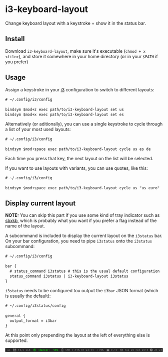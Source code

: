 # i3-keyboard-layout

Change keyboard layout with a keystroke + show it in the status bar.

## Install

Download `i3-keyboard-layout`, make sure it's executable (`chmod + x <file>`), and store it somewhere in your home directory (or in your `$PATH` if you prefer)

## Usage

Assign a keystroke in your [i3](https://i3wm.org/) configuration to switch to different layouts:

```
# ~/.config/i3/config

bindsym $mod+z exec path/to/i3-keyboard-layout set us
bindsym $mod+x exec path/to/i3-keyboard-layout set es
```

Alternatively (or aditionally), you can use a single keystroke to cycle through a list of your most used layouts:


```
# ~/.config/i3/config

bindsym $mod+space exec path/to/i3-keyboard-layout cycle us es de
```

Each time you press that key, the next layout on the list will be selected.

If you want to use layouts with variants, you can use quotes, like this:

```
# ~/.config/i3/config

bindsym $mod+space exec path/to/i3-keyboard-layout cycle us "us euro"
```

## Display current layout

**NOTE:** You can skip this part if you use some kind of tray indicator such as [sbxkb](https://www.archlinux.org/packages/community/x86_64/sbxkb/), which is probably what you want if you prefer a flag instead of the name of the layout.

A subcommand is included to display the current layout on the `i3status` bar. On your bar configuration, you need to pipe `i3status` onto the `i3status` subcommand:


```
# ~/.config/i3/config

bar {
  # status_command i3status # this is the usual default configuration
  status_command i3status | i3-keyboard-layout i3status
}
```
`i3status` needs to be configured tou output the `i3bar` JSON format (which is usually the default):

```
# ~/.config/i3status/config

general {
  output_format = i3bar
}
```

At this point only prepending the layout at the left of everything else is supported.

![i3 bar](screenshot.png)
